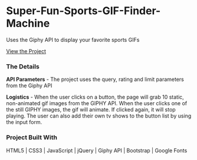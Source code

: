 # Super-Fun-Sports-GIF-Finder-Machine
Uses the Giphy API to display your favorite sports GIFs

[View the Project](http://scottpetersonva.com/Homework/Gif-Generator/)

### The Details

**API Parameters** - The project uses the query, rating and limit parameters from the Giphy API 

**Logistics** - When the user clicks on a button, the page will grab 10 static, non-animated gif images from the GIPHY API. When the user clicks one of the still GIPHY images, the gif will animate. If clicked again, it will stop playing. The user can also add their own tv shows to the button list by using the input form.

### Project Built With

HTML5 | CSS3 | JavaScript | jQuery | Giphy API | Bootstrap | Google Fonts